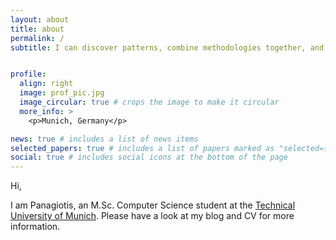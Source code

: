 ```yaml
---
layout: about
title: about
permalink: /
subtitle: I can discover patterns, combine methodologies together, and propose extensions


profile:
  align: right
  image: prof_pic.jpg
  image_circular: true # crops the image to make it circular
  more_info: >
    <p>Munich, Germany</p>

news: true # includes a list of news items
selected_papers: true # includes a list of papers marked as "selected={true}"
social: true # includes social icons at the bottom of the page
---
```


Hi,

I am Panagiotis, an M.Sc. Computer Science student at the [Technical University of Munich](https://www.tum.de/en/). Please have a look at my blog and CV for more information. 
